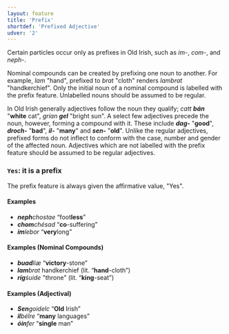 ```yaml
---
layout: feature
title: 'Prefix'
shortdef: 'Prefixed Adjective'
udver: '2'
---
```


Certain particles occur only as prefixes in Old Irish, such as _im-_, _com-_, and _neph-_.

Nominal compounds can be created by prefixing one noun to another. For example, _lam_ "hand", prefixed to _brat_ "cloth" renders _lambrat_ "handkerchief". Only the initial noun of a nominal compound is labelled with the prefix feature. Unlabelled nouns should be assumed to be regular.

In Old Irish generally adjectives follow the noun they qualify; _catt <b>bán</b>_ "<b>white</b> cat", _grían <b>gel</b>_ "bright sun". A select few adjectives precede the noun, however, forming a compound with it. These include _<b>dag-</b>_ "<b>good</b>", _<b>droch-</b>_ "<b>bad</b>", _<b>il-</b>_ "<b>many</b>" and _<b>sen-</b>_ "<b>old</b>". Unlike the regular adjectives, prefixed forms do not inflect to conform with the case, number and gender of the affected noun. Adjectives which are not labelled with the prefix feature should be assumed to be regular adjectives.

### <a name="Yes">`Yes`</a>: it is a prefix

The prefix feature is always given the affirmative value, "Yes".

#### Examples

* _<b>neph</b>chostae_ “foot<b>less</b>”
* _<b>chom</b>chésad_ “<b>co</b>-suffering”
* _<b>im</b>lebor_ “<b>very</b>long”

#### Examples (Nominal Compounds)

* _<b>buad</b>liæ_ “<b>victory</b>-stone”
* _<b>lam</b>brat_ handkerchief (lit. “<b>hand</b>-cloth”)
* _<b>ríg</b>ṡuide_ "throne" (lit. “<b>king</b>-seat”)

#### Examples (Adjectival)

* _<b>Sen</b>goidelc_ “<b>Old</b> Irish”
* _<b>il</b>bélre_ “<b>many</b> languages”
* _<b>óin</b>fer_ “<b>single</b> man”
